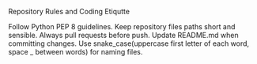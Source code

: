 Repository Rules and Coding Etiqutte

Follow Python PEP 8 guidelines.
Keep repository files paths short and sensible.
Always pull requests before push.
Update README.md when committing changes.
Use snake_case(uppercase first letter of each word, space _ between words) for naming files.
